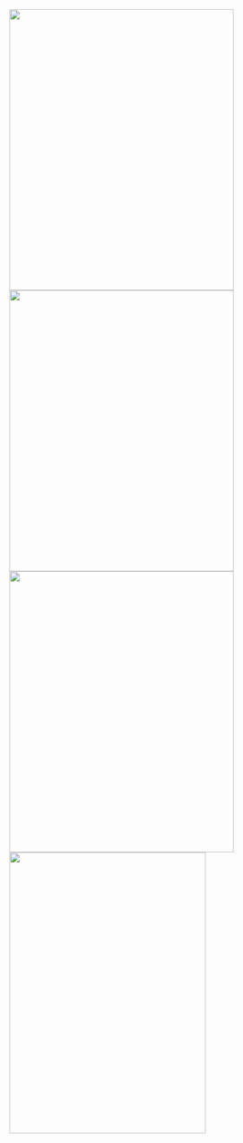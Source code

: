 <img src="https://ibb.co/NWtQmKX" width="400" height="500">
<img src="https://ibb.co/PDjBPsg" width="400" height="500">
<img src="https://ibb.co/w6Z5g71" width="400" height="500">
<img src="https://i.ibb.co/9w7szQW/Simulator-Screenshot-i-Phone-11-2024-06-10-at-00-24-46.png" width="350" height="500">
